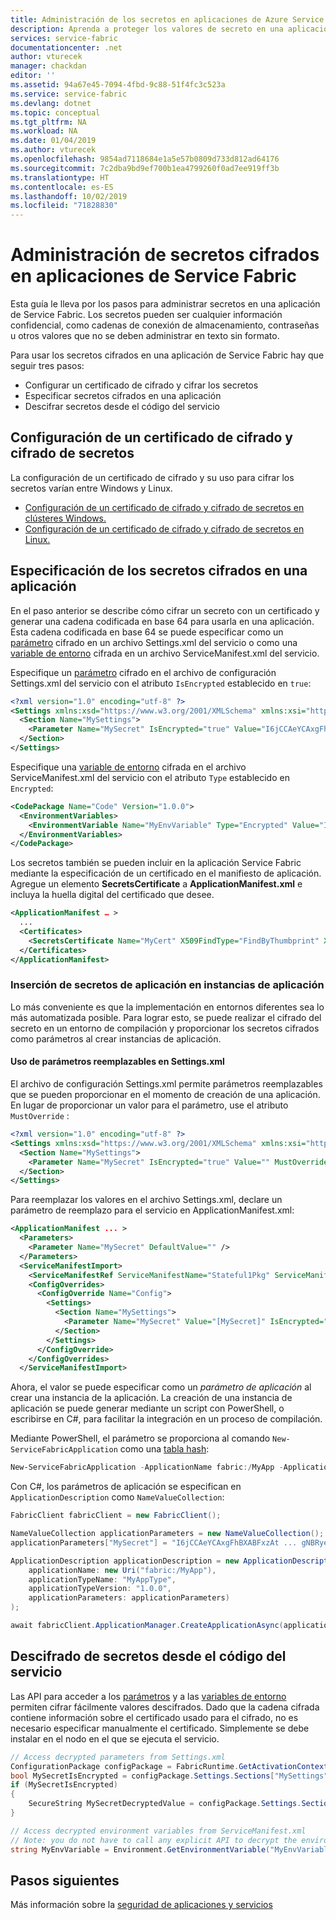 ```yaml
---
title: Administración de los secretos en aplicaciones de Azure Service Fabric | Microsoft Docs
description: Aprenda a proteger los valores de secreto en una aplicación de Service Fabric (independiente de plataforma).
services: service-fabric
documentationcenter: .net
author: vturecek
manager: chackdan
editor: ''
ms.assetid: 94a67e45-7094-4fbd-9c88-51f4fc3c523a
ms.service: service-fabric
ms.devlang: dotnet
ms.topic: conceptual
ms.tgt_pltfrm: NA
ms.workload: NA
ms.date: 01/04/2019
ms.author: vturecek
ms.openlocfilehash: 9854ad7118684e1a5e57b0809d733d812ad64176
ms.sourcegitcommit: 7c2dba9bd9ef700b1ea4799260f0ad7ee919ff3b
ms.translationtype: HT
ms.contentlocale: es-ES
ms.lasthandoff: 10/02/2019
ms.locfileid: "71828830"
---
```

# <a name="manage-encrypted-secrets-in-service-fabric-applications"></a>Administración de secretos cifrados en aplicaciones de Service Fabric
Esta guía le lleva por los pasos para administrar secretos en una aplicación de Service Fabric. Los secretos pueden ser cualquier información confidencial, como cadenas de conexión de almacenamiento, contraseñas u otros valores que no se deben administrar en texto sin formato.

Para usar los secretos cifrados en una aplicación de Service Fabric hay que seguir tres pasos:
* Configurar un certificado de cifrado y cifrar los secretos
* Especificar secretos cifrados en una aplicación
* Descifrar secretos desde el código del servicio

## <a name="set-up-an-encryption-certificate-and-encrypt-secrets"></a>Configuración de un certificado de cifrado y cifrado de secretos
La configuración de un certificado de cifrado y su uso para cifrar los secretos varían entre Windows y Linux.
* [Configuración de un certificado de cifrado y cifrado de secretos en clústeres Windows.][secret-management-windows-specific-link]
* [Configuración de un certificado de cifrado y cifrado de secretos en Linux.][secret-management-linux-specific-link]

## <a name="specify-encrypted-secrets-in-an-application"></a>Especificación de los secretos cifrados en una aplicación
En el paso anterior se describe cómo cifrar un secreto con un certificado y generar una cadena codificada en base 64 para usarla en una aplicación. Esta cadena codificada en base 64 se puede especificar como un [parámetro][parameters-link] cifrado en un archivo Settings.xml del servicio o como una [variable de entorno][environment-variables-link] cifrada en un archivo ServiceManifest.xml del servicio.

Especifique un [parámetro][parameters-link] cifrado en el archivo de configuración Settings.xml del servicio con el atributo `IsEncrypted` establecido en `true`:

```xml
<?xml version="1.0" encoding="utf-8" ?>
<Settings xmlns:xsd="https://www.w3.org/2001/XMLSchema" xmlns:xsi="https://www.w3.org/2001/XMLSchema-instance" xmlns="http://schemas.microsoft.com/2011/01/fabric">
  <Section Name="MySettings">
    <Parameter Name="MySecret" IsEncrypted="true" Value="I6jCCAeYCAxgFhBXABFxzAt ... gNBRyeWFXl2VydmjZNwJIM=" />
  </Section>
</Settings>
```
Especifique una [variable de entorno][environment-variables-link] cifrada en el archivo ServiceManifest.xml del servicio con el atributo `Type` establecido en `Encrypted`:
```xml
<CodePackage Name="Code" Version="1.0.0">
  <EnvironmentVariables>
    <EnvironmentVariable Name="MyEnvVariable" Type="Encrypted" Value="I6jCCAeYCAxgFhBXABFxzAt ... gNBRyeWFXl2VydmjZNwJIM=" />
  </EnvironmentVariables>
</CodePackage>
```

Los secretos también se pueden incluir en la aplicación Service Fabric mediante la especificación de un certificado en el manifiesto de aplicación. Agregue un elemento **SecretsCertificate** a **ApplicationManifest.xml** e incluya la huella digital del certificado que desee.

```xml
<ApplicationManifest … >
  ...
  <Certificates>
    <SecretsCertificate Name="MyCert" X509FindType="FindByThumbprint" X509FindValue="[YourCertThumbrint]"/>
  </Certificates>
</ApplicationManifest>
```

### <a name="inject-application-secrets-into-application-instances"></a>Inserción de secretos de aplicación en instancias de aplicación
Lo más conveniente es que la implementación en entornos diferentes sea lo más automatizada posible. Para lograr esto, se puede realizar el cifrado del secreto en un entorno de compilación y proporcionar los secretos cifrados como parámetros al crear instancias de aplicación.

#### <a name="use-overridable-parameters-in-settingsxml"></a>Uso de parámetros reemplazables en Settings.xml
El archivo de configuración Settings.xml permite parámetros reemplazables que se pueden proporcionar en el momento de creación de una aplicación. En lugar de proporcionar un valor para el parámetro, use el atributo `MustOverride` :

```xml
<?xml version="1.0" encoding="utf-8" ?>
<Settings xmlns:xsd="https://www.w3.org/2001/XMLSchema" xmlns:xsi="https://www.w3.org/2001/XMLSchema-instance" xmlns="http://schemas.microsoft.com/2011/01/fabric">
  <Section Name="MySettings">
    <Parameter Name="MySecret" IsEncrypted="true" Value="" MustOverride="true" />
  </Section>
</Settings>
```

Para reemplazar los valores en el archivo Settings.xml, declare un parámetro de reemplazo para el servicio en ApplicationManifest.xml:

```xml
<ApplicationManifest ... >
  <Parameters>
    <Parameter Name="MySecret" DefaultValue="" />
  </Parameters>
  <ServiceManifestImport>
    <ServiceManifestRef ServiceManifestName="Stateful1Pkg" ServiceManifestVersion="1.0.0" />
    <ConfigOverrides>
      <ConfigOverride Name="Config">
        <Settings>
          <Section Name="MySettings">
            <Parameter Name="MySecret" Value="[MySecret]" IsEncrypted="true" />
          </Section>
        </Settings>
      </ConfigOverride>
    </ConfigOverrides>
  </ServiceManifestImport>
 ```

Ahora, el valor se puede especificar como un *parámetro de aplicación* al crear una instancia de la aplicación. La creación de una instancia de aplicación se puede generar mediante un script con PowerShell, o escribirse en C#, para facilitar la integración en un proceso de compilación.

Mediante PowerShell, el parámetro se proporciona al comando `New-ServiceFabricApplication` como una [tabla hash](https://technet.microsoft.com/library/ee692803.aspx):

```powershell
New-ServiceFabricApplication -ApplicationName fabric:/MyApp -ApplicationTypeName MyAppType -ApplicationTypeVersion 1.0.0 -ApplicationParameter @{"MySecret" = "I6jCCAeYCAxgFhBXABFxzAt ... gNBRyeWFXl2VydmjZNwJIM="}
```

Con C#, los parámetros de aplicación se especifican en `ApplicationDescription` como `NameValueCollection`:

```csharp
FabricClient fabricClient = new FabricClient();

NameValueCollection applicationParameters = new NameValueCollection();
applicationParameters["MySecret"] = "I6jCCAeYCAxgFhBXABFxzAt ... gNBRyeWFXl2VydmjZNwJIM=";

ApplicationDescription applicationDescription = new ApplicationDescription(
    applicationName: new Uri("fabric:/MyApp"),
    applicationTypeName: "MyAppType",
    applicationTypeVersion: "1.0.0",
    applicationParameters: applicationParameters)
);

await fabricClient.ApplicationManager.CreateApplicationAsync(applicationDescription);
```

## <a name="decrypt-encrypted-secrets-from-service-code"></a>Descifrado de secretos desde el código del servicio
Las API para acceder a los [parámetros][parameters-link] y a las [variables de entorno][environment-variables-link] permiten cifrar fácilmente valores descifrados. Dado que la cadena cifrada contiene información sobre el certificado usado para el cifrado, no es necesario especificar manualmente el certificado. Simplemente se debe instalar en el nodo en el que se ejecuta el servicio.

```csharp
// Access decrypted parameters from Settings.xml
ConfigurationPackage configPackage = FabricRuntime.GetActivationContext().GetConfigurationPackageObject("Config");
bool MySecretIsEncrypted = configPackage.Settings.Sections["MySettings"].Parameters["MySecret"].IsEncrypted;
if (MySecretIsEncrypted)
{
    SecureString MySecretDecryptedValue = configPackage.Settings.Sections["MySettings"].Parameters["MySecret"].DecryptValue();
}

// Access decrypted environment variables from ServiceManifest.xml
// Note: you do not have to call any explicit API to decrypt the environment variable.
string MyEnvVariable = Environment.GetEnvironmentVariable("MyEnvVariable");
```

## <a name="next-steps"></a>Pasos siguientes
Más información sobre la [seguridad de aplicaciones y servicios](service-fabric-application-and-service-security.md)

<!-- Links -->
[parameters-link]:service-fabric-how-to-parameterize-configuration-files.md
[environment-variables-link]: service-fabric-how-to-specify-environment-variables.md
[secret-management-windows-specific-link]: service-fabric-application-secret-management-windows.md
[secret-management-linux-specific-link]: service-fabric-application-secret-management-linux.md
